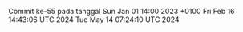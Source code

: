 Commit ke-55 pada tanggal Sun Jan 01 14:00 2023 +0100
Fri Feb 16 14:43:06 UTC 2024
Tue May 14 07:24:10 UTC 2024
